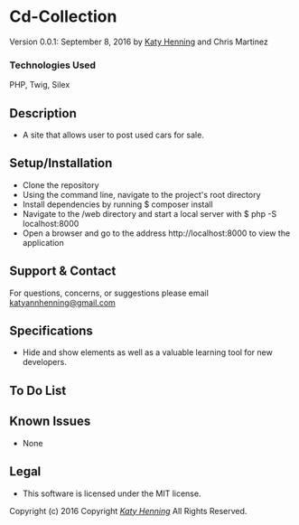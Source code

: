 # Cd-Collection
Version 0.0.1: September 8, 2016
by [Katy Henning](https://katycodes.github.io) and Chris Martinez

### Technologies Used
PHP, Twig, Silex

## Description
* A site that allows user to post used cars for sale.

## Setup/Installation

* Clone the repository
* Using the command line, navigate to the project's root directory
* Install dependencies by running $ composer install
* Navigate to the /web directory and start a local server with $ php -S localhost:8000
* Open a browser and go to the address http://localhost:8000 to view the application


## Support & Contact
For questions, concerns, or suggestions please email katyannhenning@gmail.com

## Specifications
* Hide and show elements as well as a valuable learning tool for new developers.

## To Do List


## Known Issues
* None

## Legal
* This software is licensed under the MIT license.


Copyright (c) 2016 Copyright _[Katy Henning](https://katycodes.github.io)_ All Rights Reserved.

